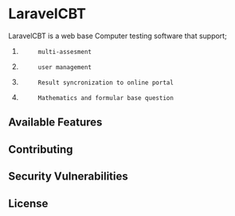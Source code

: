 # LaravelCBT

LaravelCBT is a web base Computer testing software that support;
1.          multi-assesment
2.          user management
3.          Result syncronization to online portal
4.          Mathematics and formular base question


## Available Features


## Contributing



## Security Vulnerabilities



## License




